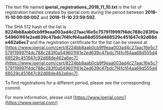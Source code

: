The text file named **iperial_registrations_2018_11_10.txt** is the list of registration hashes created by iperial.com during the period between **2018-11-10 00:00:00Z** and **2018-11-10 23:59:59Z**.

The SHA 512 hash of the list is **8224bb8aab0cb9f9eaa003ad4c27aac16e5c7579119997f4dc788c283f0a549601f61e2ed639c47bdc7f4fcf64aa68d555d468529c451647c92d68de462a6ec7** and the registration certificate for the list can be viewed at [https://www.iperial.com/cert/8224bb8aab0cb9f9eaa003ad4c27aac16e5c7579119997f4dc788c283f0a549601f61e2ed639c47bdc7f4fcf64aa68d555d468529c451647c92d68de462a6ec7](https://www.iperial.com/cert/8224bb8aab0cb9f9eaa003ad4c27aac16e5c7579119997f4dc788c283f0a549601f61e2ed639c47bdc7f4fcf64aa68d555d468529c451647c92d68de462a6ec7).

To find registrations for a different period, please see the corresponding commit.

For more information, please visit [https://www.iperial.com/](https://www.iperial.com/)
